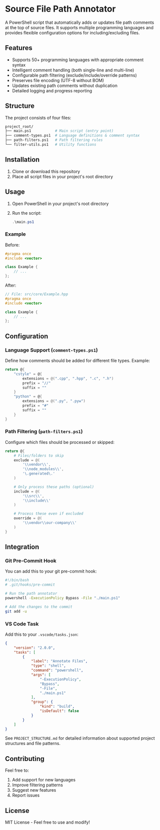 # Source File Path Annotator

A PowerShell script that automatically adds or updates file path comments at the top of source files. It supports multiple programming languages and provides flexible configuration options for including/excluding files.

## Features

- Supports 50+ programming languages with appropriate comment syntax
- Intelligent comment handling (both single-line and multi-line)
- Configurable path filtering (exclude/include/override patterns)
- Preserves file encoding (UTF-8 without BOM)
- Updates existing path comments without duplication
- Detailed logging and progress reporting

## Structure

The project consists of four files:

```sh
project_root/
├── main.ps1           # Main script (entry point)
├── comment-types.ps1  # Language definitions & comment syntax
├── path-filters.ps1   # Path filtering rules
└── filter-utils.ps1   # Utility functions
```

## Installation

1. Clone or download this repository
2. Place all script files in your project's root directory

## Usage

1. Open PowerShell in your project's root directory
2. Run the script:

   ```powershell
   .\main.ps1
   ```

### Example

Before:

```cpp
#pragma once
#include <vector>

class Example {
    // ...
};
```

After:

```cpp
// File: src/core/Example.hpp
#pragma once
#include <vector>

class Example {
    // ...
};
```

## Configuration

### Language Support (`comment-types.ps1`)

Define how comments should be added for different file types. Example:

```powershell
return @{
    "cstyle" = @{
        extensions = @(".cpp", ".hpp", ".c", ".h")
        prefix = "//"
        suffix = ""
    }
    "python" = @{
        extensions = @(".py", ".pyw")
        prefix = "#"
        suffix = ""
    }
}
```

### Path Filtering (`path-filters.ps1`)

Configure which files should be processed or skipped:

```powershell
return @{
    # Files/folders to skip
    exclude = @(
        '\\vendor\\',
        '\\node_modules\\',
        '\.generated\.'
    )

    # Only process these paths (optional)
    include = @(
        '\\src\\',
        '\\include\\'
    )

    # Process these even if excluded
    override = @(
        '\\vendor\\our-company\\'
    )
}
```

## Integration

### Git Pre-Commit Hook

You can add this to your git pre-commit hook:

```bash
#!/bin/bash
# .git/hooks/pre-commit

# Run the path annotator
powershell -ExecutionPolicy Bypass -File "./main.ps1"

# Add the changes to the commit
git add -u
```

### VS Code Task

Add this to your `.vscode/tasks.json`:

```json
{
    "version": "2.0.0",
    "tasks": [
        {
            "label": "Annotate Files",
            "type": "shell",
            "command": "powershell",
            "args": [
                "-ExecutionPolicy",
                "Bypass",
                "-File",
                "./main.ps1"
            ],
            "group": {
                "kind": "build",
                "isDefault": false
            }
        }
    ]
}
```

See `PROJECT_STRUCTURE.md` for detailed information about supported project structures and file patterns.

## Contributing

Feel free to:

1. Add support for new languages
2. Improve filtering patterns
3. Suggest new features
4. Report issues

## License

MIT License - Feel free to use and modify!
